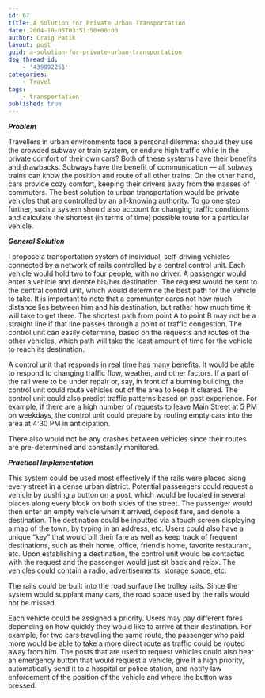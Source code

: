 ```yaml
---
id: 67
title: A Solution for Private Urban Transportation
date: 2004-10-05T03:51:50+00:00
author: Craig Patik
layout: post
guid: a-solution-for-private-urban-transportation
dsq_thread_id:
    - '439892251'
categories:
    - Travel
tags:
    - transportation
published: true
---
```


**_Problem_**

Travellers in urban environments face a personal dilemma: should they use the crowded subway or train system, or endure high traffic while in the private comfort of their own cars? Both of these systems have their benefits and drawbacks. Subways have the benefit of communication &#8212; all subway trains can know the position and route of all other trains. On the other hand, cars provide cozy comfort, keeping their drivers away from the masses of commuters. The best solution to urban transportation would be private vehicles that are controlled by an all-knowing authority. To go one step further, such a system should also account for changing traffic conditions and calculate the shortest (in terms of time) possible route for a particular vehicle.

**_General Solution_**

I propose a transportation system of individual, self-driving vehicles connected by a network of rails controlled by a central control unit. Each vehicle would hold two to four people, with no driver. A passenger would enter a vehicle and denote his/her destination. The request would be sent to the central control unit, which would determine the best path for the vehicle to take. It is important to note that a communter cares not how much distance lies between him and his destination, but rather how much time it will take to get there. The shortest path from point A to point B may not be a straight line if that line passes through a point of traffic congestion. The control unit can easily determine, based on the requests and routes of the other vehicles, which path will take the least amount of time for the vehicle to reach its destination.

A control unit that responds in real time has many benefits. It would be able to respond to changing traffic flow, weather, and other factors. If a part of the rail were to be under repair or, say, in front of a burning building, the control unit could route vehicles out of the area to keep it cleared. The control unit could also predict traffic patterns based on past experience. For example, if there are a high number of requests to leave Main Street at 5 PM on weekdays, the control unit could prepare by routing empty cars into the area at 4:30 PM in anticipation.

There also would not be any crashes between vehicles since their routes are pre-determined and constantly monitored.

**_Practical Implementation_**

This system could be used most effectively if the rails were placed along every street in a dense urban district. Potential passengers could request a vehicle by pushing a button on a post, which would be located in several places along every block on both sides of the street. The passenger would then enter an empty vehicle when it arrived, deposit fare, and denote a destination. The destination could be inputted via a touch screen displaying a map of the town, by typing in an address, etc. Users could also have a unique &#8220;key&#8221; that would bill their fare as well as keep track of frequent destinations, such as their home, office, friend&#8217;s home, favorite restaurant, etc. Upon establishing a destination, the control unit would be contacted with the request and the passenger would just sit back and relax. The vehicles could contain a radio, advertisements, storage space, etc.

The rails could be built into the road surface like trolley rails. Since the system would supplant many cars, the road space used by the rails would not be missed.

Each vehicle could be assigned a priority. Users may pay different fares depending on how quickly they would like to arrive at their destination. For example, for two cars travelling the same route, the passenger who paid more would be able to take a more direct route as traffic could be routed away from him. The posts that are used to request vehicles could also bear an emergency button that would request a vehicle, give it a high priority, automatically send it to a hospital or police station, and notify law enforcement of the position of the vehicle and where the button was pressed.
